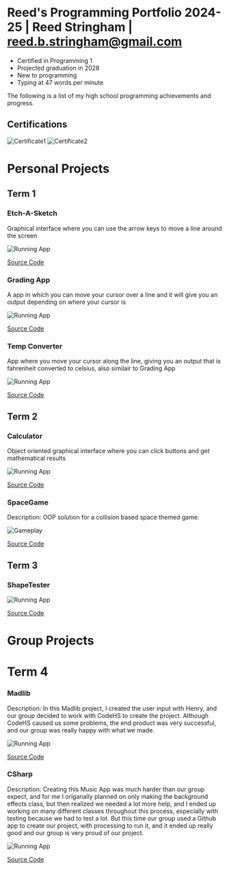 # Reed's Programming Portfolio 2024-25 | Reed Stringham | reed.b.stringham@gmail.com
* Certified in Programming 1
* Projected graduation in 2028
* New to programming
* Typing at 47 words per minute

The following is a list of my high school programming achievements and progress.

## Certifications
![Certificate1](https://github.com/ReedStringham/programmingportfolio/blob/main/images/computerprogramming1.png)
![Certificate2](https://github.com/ReedStringham/programmingportfolio/blob/main/images/computerprogramming2.png)

# Personal Projects

## Term 1
### Etch-A-Sketch
Graphical interface where you can use the arrow keys to move a line around the screen

![Running App](https://github.com/ReedStringham/programmingportfolio/blob/main/images/etch.png?raw=true)

[Source Code](https://github.com/ReedStringham/programmingportfolio/blob/main/src/term1/EtchASketch.pde)

### Grading App
A app in which you can move your cursor over a line and it will give you an output depending on where your cursor is

![Running App](https://github.com/ReedStringham/programmingportfolio/blob/main/images/grading.png?raw=true)

[Source Code](https://github.com/ReedStringham/programmingportfolio/blob/main/src/term1/gradingApp.pde)

### Temp Converter
App where you move your cursor along the line, giving you an output that is fahrenheit converted to celsius, also similair to Grading App

![Running App](https://github.com/ReedStringham/programmingportfolio/blob/main/images/temp.png?raw=true)

[Source Code](https://github.com/ReedStringham/programmingportfolio/blob/main/src/term1/TempConverter.pde)

## Term 2
### Calculator
Object oriented graphical interface where you can click buttons and get mathematical results

![Running App](https://github.com/ReedStringham/programmingportfolio/blob/main/images/calc.png?raw=true)

[Source Code](https://github.com/ReedStringham/programmingportfolio/blob/main/src/term2/Calculator/Calculator.pde)

### SpaceGame
Description: OOP solution for a collision based space themed game.

![Gameplay](https://github.com/ReedStringham/programmingportfolio/blob/main/images/spacegame.png?raw=true)

[Source Code](https://github.com/ReedStringham/programmingportfolio/tree/main/src/term2/SpaceGame)

## Term 3
### ShapeTester

![Running App](https://github.com/ReedStringham/programmingportfolio/blob/main/images/shapes.png?raw=true)

[Source Code](https://github.com/ReedStringham/programmingportfolio/tree/main/src/term3/ShapeTesterProgram)

# Group Projects

# Term 4
### Madlib
Description: In this Madlib project, I created the user input with Henry, and our group decided to work with CodeHS to create the project. Although CodeHS caused us some problems, the end product was very successful, and our group was really happy with what we made.

![Running App](https://github.com/ReedStringham/programmingportfolio/blob/main/images/madlib.png?raw=true)

[Source Code](https://github.com/HenryBald/Madlib/blob/main/src/Madlib/Madlib.java)

### CSharp
Description: Creating this Music App was much harder than our group expect, and for me I origanally planned on only making the background effects class, but then realized we needed a lot more help, and I ended up working on many different classes throughout this process, especially with testing because we had to test a lot. But this time our group used a Github app to create our project, with processing to run it, and it ended up really good and our group is very proud of our project.

![Running App](https://github.com/ReedStringham/programmingportfolio/blob/main/images/csharp.png)

[Source Code](https://github.com/HenryBald/CSharp/tree/main/src/CSharp)
